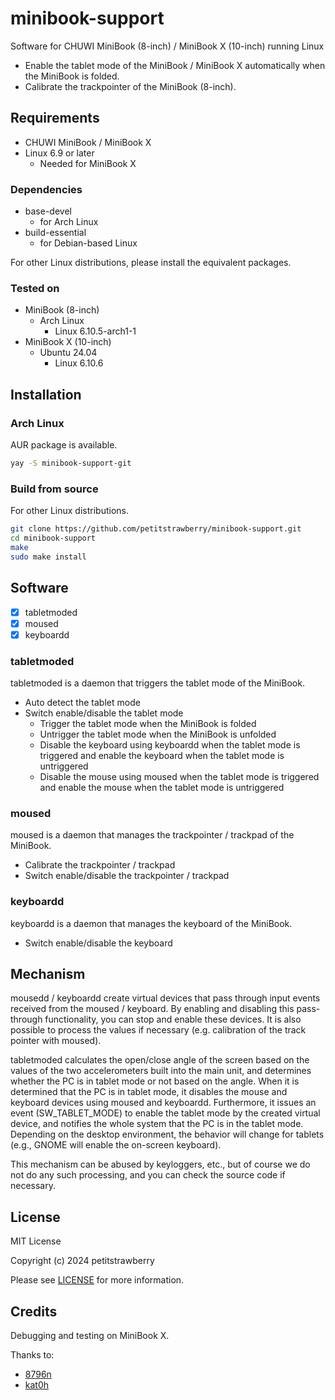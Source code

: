 # minibook-support
Software for CHUWI MiniBook (8-inch) / MiniBook X (10-inch) running Linux

- Enable the tablet mode of the MiniBook / MiniBook X automatically when the MiniBook is folded.
- Calibrate the trackpointer of the MiniBook (8-inch).

## Requirements

- CHUWI MiniBook / MiniBook X
- Linux 6.9 or later
  - Needed for MiniBook X

### Dependencies

- base-devel
  - for Arch Linux
- build-essential
  - for Debian-based Linux

For other Linux distributions, please install the equivalent packages.

### Tested on

- MiniBook (8-inch)
  - Arch Linux
    - Linux 6.10.5-arch1-1
- MiniBook X (10-inch)
  - Ubuntu 24.04
    - Linux 6.10.6

## Installation

### Arch Linux

AUR package is available.

```bash
yay -S minibook-support-git
```

### Build from source

For other Linux distributions.

```bash
git clone https://github.com/petitstrawberry/minibook-support.git
cd minibook-support
make
sudo make install
```

## Software

- [x] tabletmoded
- [x] moused
- [x] keyboardd

### tabletmoded

tabletmoded is a daemon that triggers the tablet mode of the MiniBook.

- Auto detect the tablet mode
- Switch enable/disable the tablet mode
  - Trigger the tablet mode when the MiniBook is folded
  - Untrigger the tablet mode when the MiniBook is unfolded
  - Disable the keyboard using keyboardd when the tablet mode is triggered and enable the keyboard when the tablet mode is untriggered
  - Disable the mouse using moused when the tablet mode is triggered and enable the mouse when the tablet mode is untriggered

### moused

moused is a daemon that manages the trackpointer / trackpad of the MiniBook. 

- Calibrate the trackpointer / trackpad
- Switch enable/disable the trackpointer / trackpad

### keyboardd

keyboardd is a daemon that manages the keyboard of the MiniBook.

- Switch enable/disable the keyboard

## Mechanism

mousedd / keyboardd create virtual devices that pass through input events received from the moused / keyboard.  By enabling and disabling this pass-through functionality, you can stop and enable these devices. It is also possible to process the values if necessary (e.g. calibration of the track pointer with moused).

tabletmoded calculates the open/close angle of the screen based on the values of the two accelerometers built into the main unit, and determines whether the PC is in tablet mode or not based on the angle. When it is determined that the PC is in tablet mode, it disables the mouse and keyboard devices using moused and keyboardd. Furthermore, it issues an event (SW_TABLET_MODE) to enable the tablet mode by the created virtual device, and notifies the whole system that the PC is in the tablet mode. Depending on the desktop environment, the behavior will change for tablets (e.g., GNOME will enable the on-screen keyboard).

This mechanism can be abused by keyloggers, etc., but of course we do not do any such processing, and you can check the source code if necessary.


## License

MIT License

Copyright (c) 2024 petitstrawberry

Please see [LICENSE](LICENSE) for more information.

## Credits

Debugging and testing on MiniBook X. 

Thanks to:
- [8796n](https://github.com/8796n)
- [kat0h](https://github.com/kat0h)
